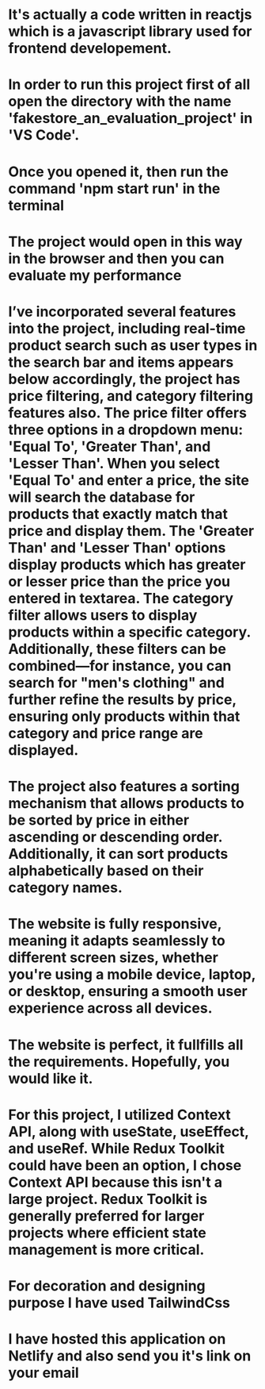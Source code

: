 


# It's actually a code written in reactjs which is a javascript library used for frontend developement.

# In order to run this project first of all open the directory with the name 'fakestore_an_evaluation_project' in  'VS Code'.

# Once you opened it, then run the command 'npm start run' in the terminal

# The project would open in this way in the browser and then you can evaluate my performance

# I’ve incorporated several features into the project, including real-time product search such as user types in the search bar and items appears below accordingly, the project has price filtering, and category filtering features also. The price filter offers three options in a dropdown menu: 'Equal To', 'Greater Than', and 'Lesser Than'. When you select 'Equal To' and enter a price, the site will search the database for products that exactly match that price and display them. The 'Greater Than' and 'Lesser Than' options display products which has greater or lesser price than the price you entered in textarea. The category filter allows users to display products within a specific category. Additionally, these filters can be combined—for instance, you can search for "men's clothing" and further refine the results by price, ensuring only products within that category and price range are displayed.

# The project also features a sorting mechanism that allows products to be sorted by price in either ascending or descending order. Additionally, it can sort products alphabetically based on their category names.

# The website is fully responsive, meaning it adapts seamlessly to different screen sizes, whether you're using a mobile device, laptop, or desktop, ensuring a smooth user experience across all devices.

# The website is perfect, it fullfills all the requirements. Hopefully, you would like it.

# For this project, I utilized Context API, along with useState, useEffect, and useRef. While Redux Toolkit could have been an option, I chose Context API because this isn't a large project. Redux Toolkit is generally preferred for larger projects where efficient state management is more critical.

# For decoration and designing purpose I have used TailwindCss

# I have hosted this application on Netlify and also send you it's link on your email


